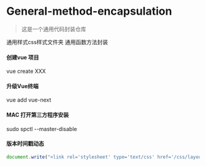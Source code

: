 # General-method-encapsulation

> 这是一个通用代码封装仓库

通用样式css样式文件夹
通用函数方法封装

#### 创建vue 项目
vue create XXX

#### 升级Vue终端
vue add vue-next

#### MAC 打开第三方程序安装
sudo spctl --master-disable

#### 版本时间戳动态
~~~js
document.write("<link rel='stylesheet' type='text/css' href='/css/layout.css?v="+new Date().getTime()+"'>");
~~~









